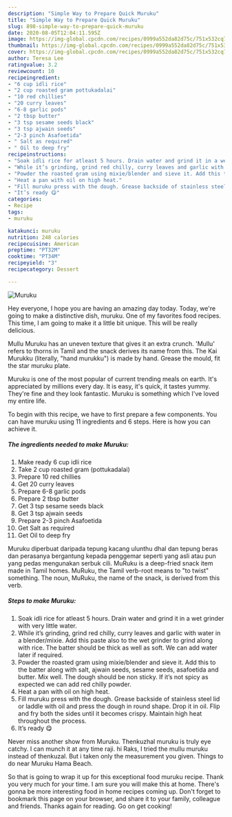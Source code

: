 ```yaml
---
description: "Simple Way to Prepare Quick Muruku"
title: "Simple Way to Prepare Quick Muruku"
slug: 898-simple-way-to-prepare-quick-muruku
date: 2020-08-05T12:04:11.595Z
image: https://img-global.cpcdn.com/recipes/0999a552da82d75c/751x532cq70/muruku-recipe-main-photo.jpg
thumbnail: https://img-global.cpcdn.com/recipes/0999a552da82d75c/751x532cq70/muruku-recipe-main-photo.jpg
cover: https://img-global.cpcdn.com/recipes/0999a552da82d75c/751x532cq70/muruku-recipe-main-photo.jpg
author: Teresa Lee
ratingvalue: 3.2
reviewcount: 10
recipeingredient:
- "6 cup idli rice"
- "2 cup roasted gram pottukadalai"
- "10 red chillies"
- "20 curry leaves"
- "6-8 garlic pods"
- "2 tbsp butter"
- "3 tsp sesame seeds black"
- "3 tsp ajwain seeds"
- "2-3 pinch Asafoetida"
- " Salt as required"
- " Oil to deep fry"
recipeinstructions:
- "Soak idli rice for atleast 5 hours. Drain water and grind it in a wet grinder with very little water."
- "While it’s grinding, grind red chilly, curry leaves and garlic with water in a blender/mixie. Add this paste also to the wet grinder to grind along with rice. The batter should be thick as well as soft. We can add water later if required."
- "Powder the roasted gram using mixie/blender and sieve it. Add this to the batter along with salt, ajwain seeds, sesame seeds, asafoetida and butter. Mix well. The dough should be non sticky. If it’s not spicy as expected we can add red chilly powder."
- "Heat a pan with oil on high heat."
- "Fill muruku press with the dough. Grease backside of stainless steel lid or laddle with oil and press the dough in round shape. Drop it in oil. Flip and fry both the sides until it becomes crispy. Maintain high heat throughout the process."
- "It’s ready 😋"
categories:
- Recipe
tags:
- muruku

katakunci: muruku 
nutrition: 248 calories
recipecuisine: American
preptime: "PT32M"
cooktime: "PT34M"
recipeyield: "3"
recipecategory: Dessert

---
```



![Muruku](https://img-global.cpcdn.com/recipes/0999a552da82d75c/751x532cq70/muruku-recipe-main-photo.jpg)

Hey everyone, I hope you are having an amazing day today. Today, we're going to make a distinctive dish, muruku. One of my favorites food recipes. This time, I am going to make it a little bit unique. This will be really delicious.

Mullu Muruku has an uneven texture that gives it an extra crunch. &#39;Mullu&#39; refers to thorns in Tamil and the snack derives its name from this. The Kai Murukku (literally, &#34;hand murukku&#34;) is made by hand. Grease the mould, fit the star muruku plate.

Muruku is one of the most popular of current trending meals on earth. It's appreciated by millions every day. It is easy, it's quick, it tastes yummy. They're fine and they look fantastic. Muruku is something which I've loved my entire life.


To begin with this recipe, we have to first prepare a few components. You can have muruku using 11 ingredients and 6 steps. Here is how you can achieve it.

<!--inarticleads1-->

##### The ingredients needed to make Muruku:

1. Make ready 6 cup idli rice
1. Take 2 cup roasted gram (pottukadalai)
1. Prepare 10 red chillies
1. Get 20 curry leaves
1. Prepare 6-8 garlic pods
1. Prepare 2 tbsp butter
1. Get 3 tsp sesame seeds black
1. Get 3 tsp ajwain seeds
1. Prepare 2-3 pinch Asafoetida
1. Get  Salt as required
1. Get  Oil to deep fry


Muruku diperbuat daripada tepung kacang ulunthu dhal dan tepung beras dan perasanya bergantung kepada penggemar seperti yang asli atau pun yang pedas mengunakan serbuk cili. MuRuku is a deep-fried snack item made in Tamil homes. MuRuku, the Tamil verb-root means to &#34;to twist&#34; something. The noun, MuRuku, the name of the snack, is derived from this verb. 

<!--inarticleads2-->

##### Steps to make Muruku:

1. Soak idli rice for atleast 5 hours. Drain water and grind it in a wet grinder with very little water.
1. While it’s grinding, grind red chilly, curry leaves and garlic with water in a blender/mixie. Add this paste also to the wet grinder to grind along with rice. The batter should be thick as well as soft. We can add water later if required.
1. Powder the roasted gram using mixie/blender and sieve it. Add this to the batter along with salt, ajwain seeds, sesame seeds, asafoetida and butter. Mix well. The dough should be non sticky. If it’s not spicy as expected we can add red chilly powder.
1. Heat a pan with oil on high heat.
1. Fill muruku press with the dough. Grease backside of stainless steel lid or laddle with oil and press the dough in round shape. Drop it in oil. Flip and fry both the sides until it becomes crispy. Maintain high heat throughout the process.
1. It’s ready 😋


Never miss another show from Muruku. Thenkuzhal muruku is truly eye catchy. I can munch it at any time raji. hi Raks, I tried the mullu muruku instead of thenkuzal. But i taken only the measurement you given. Things to do near Muruku Hama Beach. 

So that is going to wrap it up for this exceptional food muruku recipe. Thank you very much for your time. I am sure you will make this at home. There's gonna be more interesting food in home recipes coming up. Don't forget to bookmark this page on your browser, and share it to your family, colleague and friends. Thanks again for reading. Go on get cooking!

